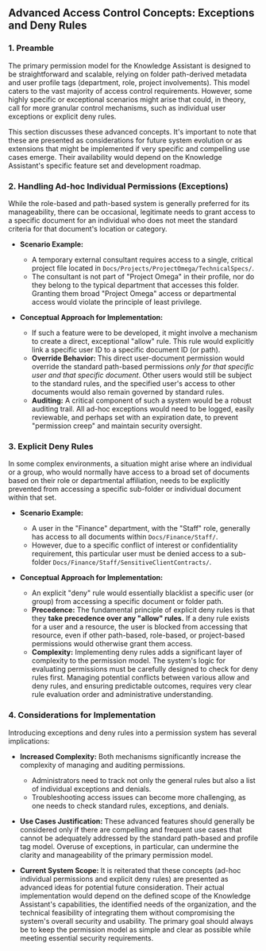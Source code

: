 ## Advanced Access Control Concepts: Exceptions and Deny Rules

### 1. Preamble

The primary permission model for the Knowledge Assistant is designed to be straightforward and scalable, relying on folder path-derived metadata and user profile tags (department, role, project involvements). This model caters to the vast majority of access control requirements. However, some highly specific or exceptional scenarios might arise that could, in theory, call for more granular control mechanisms, such as individual user exceptions or explicit deny rules.

This section discusses these advanced concepts. It's important to note that these are presented as considerations for future system evolution or as extensions that might be implemented if very specific and compelling use cases emerge. Their availability would depend on the Knowledge Assistant's specific feature set and development roadmap.

### 2. Handling Ad-hoc Individual Permissions (Exceptions)

While the role-based and path-based system is generally preferred for its manageability, there can be occasional, legitimate needs to grant access to a specific document for an individual who does not meet the standard criteria for that document's location or category.

*   **Scenario Example:**
    *   A temporary external consultant requires access to a single, critical project file located in `Docs/Projects/ProjectOmega/TechnicalSpecs/`.
    *   The consultant is not part of "Project Omega" in their profile, nor do they belong to the typical department that accesses this folder. Granting them broad "Project Omega" access or departmental access would violate the principle of least privilege.

*   **Conceptual Approach for Implementation:**
    *   If such a feature were to be developed, it might involve a mechanism to create a direct, exceptional "allow" rule. This rule would explicitly link a specific user ID to a specific document ID (or path).
    *   **Override Behavior:** This direct user-document permission would override the standard path-based permissions *only for that specific user and that specific document*. Other users would still be subject to the standard rules, and the specified user's access to other documents would also remain governed by standard rules.
    *   **Auditing:** A critical component of such a system would be a robust auditing trail. All ad-hoc exceptions would need to be logged, easily reviewable, and perhaps set with an expiration date, to prevent "permission creep" and maintain security oversight.

### 3. Explicit Deny Rules

In some complex environments, a situation might arise where an individual or a group, who would normally have access to a broad set of documents based on their role or departmental affiliation, needs to be explicitly prevented from accessing a specific sub-folder or individual document within that set.

*   **Scenario Example:**
    *   A user in the "Finance" department, with the "Staff" role, generally has access to all documents within `Docs/Finance/Staff/`.
    *   However, due to a specific conflict of interest or confidentiality requirement, this particular user must be denied access to a sub-folder `Docs/Finance/Staff/SensitiveClientContracts/`.

*   **Conceptual Approach for Implementation:**
    *   An explicit "deny" rule would essentially blacklist a specific user (or group) from accessing a specific document or folder path.
    *   **Precedence:** The fundamental principle of explicit deny rules is that they **take precedence over any "allow" rules.** If a deny rule exists for a user and a resource, the user is blocked from accessing that resource, even if other path-based, role-based, or project-based permissions would otherwise grant them access.
    *   **Complexity:** Implementing deny rules adds a significant layer of complexity to the permission model. The system's logic for evaluating permissions must be carefully designed to check for deny rules first. Managing potential conflicts between various allow and deny rules, and ensuring predictable outcomes, requires very clear rule evaluation order and administrative understanding.

### 4. Considerations for Implementation

Introducing exceptions and deny rules into a permission system has several implications:

*   **Increased Complexity:** Both mechanisms significantly increase the complexity of managing and auditing permissions.
    *   Administrators need to track not only the general rules but also a list of individual exceptions and denials.
    *   Troubleshooting access issues can become more challenging, as one needs to check standard rules, exceptions, and denials.

*   **Use Cases Justification:** These advanced features should generally be considered only if there are compelling and frequent use cases that cannot be adequately addressed by the standard path-based and profile tag model. Overuse of exceptions, in particular, can undermine the clarity and manageability of the primary permission model.

*   **Current System Scope:** It is reiterated that these concepts (ad-hoc individual permissions and explicit deny rules) are presented as advanced ideas for potential future consideration. Their actual implementation would depend on the defined scope of the Knowledge Assistant's capabilities, the identified needs of the organization, and the technical feasibility of integrating them without compromising the system's overall security and usability. The primary goal should always be to keep the permission model as simple and clear as possible while meeting essential security requirements.
